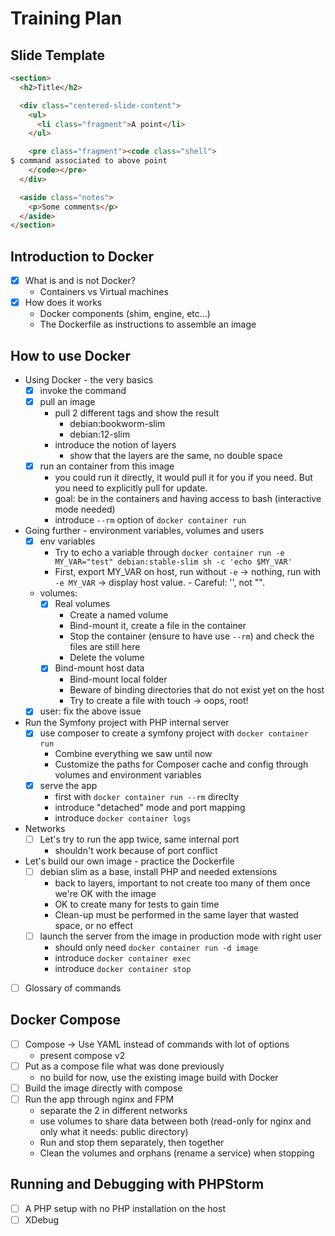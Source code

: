 # Training Plan

## Slide Template

```html
<section>
  <h2>Title</h2>

  <div class="centered-slide-content">
    <ul>
      <li class="fragment">A point</li>
    </ul>

    <pre class="fragment"><code class="shell">
$ command associated to above point
    </code></pre>
  </div>

  <aside class="notes">
    <p>Some comments</p>
  </aside>
</section>
```

## Introduction to Docker

- [x] What is and is not Docker?
  - Containers vs Virtual machines
- [x] How does it works
  - Docker components (shim, engine, etc...)
  - The Dockerfile as instructions to assemble an image

## How to use Docker

- Using Docker - the very basics
  - [x] invoke the command
  - [x] pull an image
    - pull 2 different tags and show the result
      - debian:bookworm-slim
      - debian:12-slim
    - introduce the notion of layers
      - show that the layers are the same, no double space
  - [x] run an container from this image
    - you could run it directly, it would pull it for you if you need. But you need to explicitly pull for update.
    - goal: be in the containers and having access to bash (interactive mode needed)
    - introduce `--rm` option of `docker container run`
- Going further - environment variables, volumes and users
  - [x] env variables
    - Try to echo a variable through `docker container run -e MY_VAR="test" debian:stable-slim sh -c 'echo $MY_VAR'`
    - First, export MY_VAR on host, run without `-e` → nothing, run with `-e MY_VAR` → display host value. - Careful: '', not "".
  - volumes:
    - [x] Real volumes
      - Create a named volume
      - Bind-mount it, create a file in the container
      - Stop the container (ensure to have use `--rm`) and check the files are still here
      - Delete the volume
    - [x] Bind-mount host data
      - Bind-mount local folder
      - Beware of binding directories that do not exist yet on the host
      - Try to create a file with touch → oops, root!
  - [x] user: fix the above issue
- Run the Symfony project with PHP internal server
  - [x] use composer to create a symfony project with `docker container run`
    - Combine everything we saw until now
    - Customize the paths for Composer cache and config through volumes and environment variables
  - [x] serve the app
    - first with `docker container run --rm` direclty
    - introduce "detached" mode and port mapping
    - introduce `docker container logs`
- Networks
  - [ ] Let's try to run the app twice, same internal port
    - shouldn't work because of port conflict
- Let's build our own image - practice the Dockerfile
  - [ ] debian slim as a base, install PHP and needed extensions
    - back to layers, important to not create too many of them once we're OK with the image
    - OK to create many for tests to gain time
    - Clean-up must be performed in the same layer that wasted space, or no effect
  - [ ] launch the server from the image in production mode with right user
    - should only need `docker container run -d image`
    - introduce `docker container exec`
    - introduce `docker container stop`
- [ ] Glossary of commands

## Docker Compose

- [ ] Compose → Use YAML instead of commands with lot of options
  - present compose v2
- [ ] Put as a compose file what was done previously
  - no build for now, use the existing image build with Docker
- [ ] Build the image directly with compose
- [ ] Run the app through nginx and FPM
  - separate the 2 in different networks
  - use volumes to share data between both (read-only for nginx and only what it needs: public directory)
  - Run and stop them separately, then together
  - Clean the volumes and orphans (rename a service) when stopping

## Running and Debugging with PHPStorm

- [ ] A PHP setup with no PHP installation on the host
- [ ] XDebug
